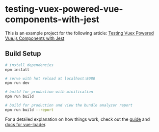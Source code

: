 # testing-vuex-powered-vue-components-with-jest

This is an example project for the following article: [Testing Vuex Powered Vue.js Components with Jest](https://markus.oberlehner.net/blog/testing-vuex-powered-vue-components-with-jest/)

## Build Setup

``` bash
# install dependencies
npm install

# serve with hot reload at localhost:8080
npm run dev

# build for production with minification
npm run build

# build for production and view the bundle analyzer report
npm run build --report
```

For a detailed explanation on how things work, check out the [guide](http://vuejs-templates.github.io/webpack/) and [docs for vue-loader](http://vuejs.github.io/vue-loader).
